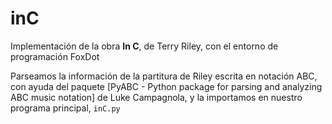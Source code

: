# inC
Implementación de la obra **In C**, de Terry Riley, con el entorno de programación FoxDot

Parseamos la información de la partitura de Riley escrita en notación ABC, con ayuda del paquete
[PyABC - Python package for parsing and analyzing ABC music notation] de Luke Campagnola, y la importamos
en nuestro programa principal, `inC.py`



[1]: https://github.com/campagnola/pyabc
